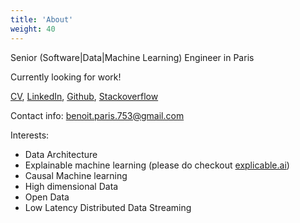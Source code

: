```yaml
---
title: 'About'
weight: 40
---
```


Senior (Software|Data|Machine Learning) Engineer in Paris

Currently looking for work!

[CV](/CV_Benoit_Paris_EN.pdf), [LinkedIn](https://www.linkedin.com/in/benoitparis/), [Github](https://github.com/benoitparis), [Stackoverflow](https://stackoverflow.com/users/254934/benoitparis)

Contact info: benoit.paris.753@gmail.com

Interests:

* Data Architecture
* Explainable machine learning (please do checkout [explicable.ai](http://explicable.ai))
* Causal Machine learning
* High dimensional Data
* Open Data
* Low Latency Distributed Data Streaming

